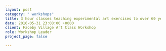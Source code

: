 ```yaml
---
layout: post
category: " workshops"
title: 3 hour classes teaching experimental art exercises to over 60 year olds
date: 2016-05-31 23:00:00 +0000
client: Faceby Village Art Class Workshop
role: Workshop Leader
project_page: false

---
```

